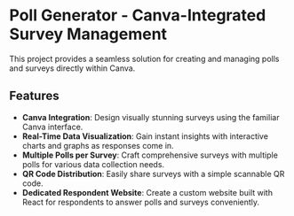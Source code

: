 # Poll Generator - Canva-Integrated Survey Management
This project provides a seamless solution for creating and managing polls and surveys directly within Canva.

## Features
- **Canva Integration**: Design visually stunning surveys using the familiar Canva interface.
- **Real-Time Data Visualization**: Gain instant insights with interactive charts and graphs as responses come in.
- **Multiple Polls per Survey**: Craft comprehensive surveys with multiple polls for various data collection needs.
- **QR Code Distribution**: Easily share surveys with a simple scannable QR code.
- **Dedicated Respondent Website**: Create a custom website built with React for respondents to answer polls and surveys conveniently.